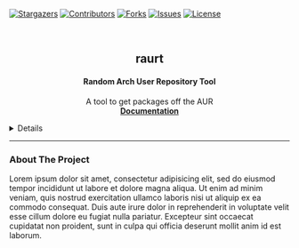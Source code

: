 <div id="top"></div>

<!-- Project shields + links declare as a "variable" to make it more readable -->

[contributors-shield]: https://img.shields.io/github/contributors/TheAwesomeGuy47/raurt.svg?style=for-the-badge
[contributors-url]: https://github.com/TheAwesomeGuy47/raurt/graphs/contributors
[forks-shield]: https://img.shields.io/github/forks/TheAwesomeGuy47/raurt.svg?style=for-the-badge
[forks-url]: https://github.com/TheAwesomeGuy47/raurt/network/members
[stars-shield]: https://img.shields.io/github/stars/TheAwesomeGuy47/raurt.svg?style=for-the-badge
[stars-url]: https://github.com/TheAwesomeGuy47/raurt/stargazers
[issues-shield]: https://img.shields.io/github/issues/TheAwesomeGuy47/raurt.svg?style=for-the-badge
[issues-url]: https://github.com/TheAwesomeGuy47/raurt/issues
[license-shield]: https://img.shields.io/github/license/TheAwesomeGuy47/raurt.svg?style=for-the-badge
[license-url]: https://github.com/TheAwesomeGuy47/raurt/blob/master/LICENSE

[![Stargazers][stars-shield]][stars-url]
[![Contributors][contributors-shield]][contributors-url]
[![Forks][forks-shield]][forks-url]
[![Issues][issues-shield]][issues-url]
[![License][license-shield]][license-url]

<!-- Project Title -->
<br />
<div align="center">
  <h2 align="center">raurt</h2>
  <h4 align="center">Random Arch User Repository Tool</h4>

  <p align="center">
  A tool to get packages off the AUR
  <br />
  <a href="https://github.com/TheAwesomeGuy47/raurt/wiki"><strong>Documentation</strong><a/>
  <!-- TODO: add link to install page -->
  </p>
</div>

<!-- TABLE OF CONTENTS -->
<details>
  <summary>Table of Contents</summary>
    <ol>
      <li>
        <a href="#about-the-project">About The Project</a>
      </li>
      <li>
        <a href="#getting-started">Getting Started</a>
        <ul>
          <li><a href="prerequisites">Prerequisites</a></li>
          <li><a href="installation">Installation</a></li>
        </ul>
      </li>
      <li><a href="#roadmap">Roadmap</a></li>
      <li><a href="#contributing">Contributing</a></li>
      <li><a href="#license">License</a></li>
    </ol>
</details>

---

<!-- ABOUT THE PROJECT -->
### About The Project
Lorem ipsum dolor sit amet, consectetur adipisicing elit, sed do eiusmod tempor incididunt ut labore et dolore magna aliqua. Ut enim ad minim veniam, quis nostrud exercitation ullamco laboris nisi ut aliquip ex ea commodo consequat. Duis aute irure dolor in reprehenderit in voluptate velit esse cillum dolore eu fugiat nulla pariatur. Excepteur sint occaecat cupidatat non proident, sunt in culpa qui officia deserunt mollit anim id est laborum.
